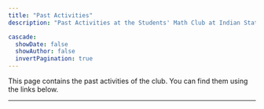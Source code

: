 ```yaml
---
title: "Past Activities"
description: "Past Activities at the Students' Math Club at Indian Statistical Institute, Bangalore."

cascade:
  showDate: false
  showAuthor: false
  invertPagination: true
---
```


This page contains the past activities of the club. You can find them using the links below.

---
